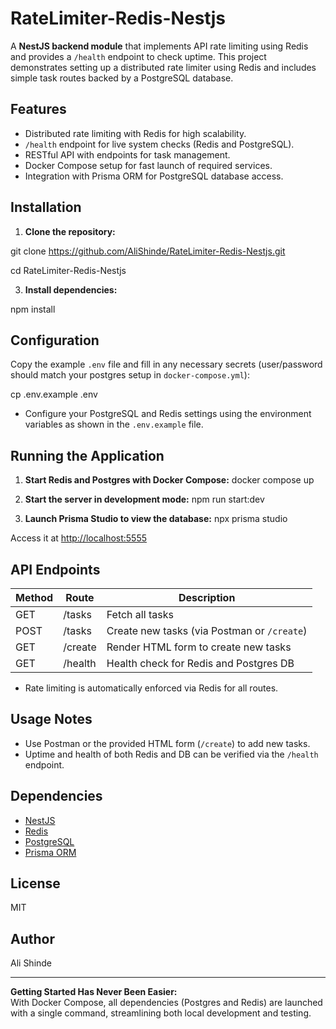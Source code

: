 # RateLimiter-Redis-Nestjs

A **NestJS backend module** that implements API rate limiting using Redis and provides a `/health` endpoint to check uptime. This project demonstrates setting up a distributed rate limiter using Redis and includes simple task routes backed by a PostgreSQL database.

## Features

- Distributed rate limiting with Redis for high scalability.
- `/health` endpoint for live system checks (Redis and PostgreSQL).
- RESTful API with endpoints for task management.
- Docker Compose setup for fast launch of required services.
- Integration with Prisma ORM for PostgreSQL database access.

## Installation

1. **Clone the repository:**
   
git clone https://github.com/AliShinde/RateLimiter-Redis-Nestjs.git

cd RateLimiter-Redis-Nestjs

3. **Install dependencies:**
   
npm install


## Configuration

Copy the example `.env` file and fill in any necessary secrets (user/password should match your postgres setup in `docker-compose.yml`):

cp .env.example .env


- Configure your PostgreSQL and Redis settings using the environment variables as shown in the `.env.example` file.

## Running the Application

1. **Start Redis and Postgres with Docker Compose:**
docker compose up


2. **Start the server in development mode:**
npm run start:dev


3. **Launch Prisma Studio to view the database:**
npx prisma studio

Access it at [http://localhost:5555](http://localhost:5555)

## API Endpoints

| Method | Route        | Description                                  |
|--------|-------------|----------------------------------------------|
| GET    | /tasks      | Fetch all tasks                              |
| POST   | /tasks      | Create new tasks (via Postman or `/create`)  |
| GET    | /create     | Render HTML form to create new tasks         |
| GET    | /health     | Health check for Redis and Postgres DB       |

- Rate limiting is automatically enforced via Redis for all routes.

## Usage Notes

- Use Postman or the provided HTML form (`/create`) to add new tasks.
- Uptime and health of both Redis and DB can be verified via the `/health` endpoint.

## Dependencies

- [NestJS](https://nestjs.com/)
- [Redis](https://redis.io/)
- [PostgreSQL](https://www.postgresql.org/)
- [Prisma ORM](https://www.prisma.io/)

## License

MIT

## Author

Ali Shinde

---

**Getting Started Has Never Been Easier:**  
With Docker Compose, all dependencies (Postgres and Redis) are launched with a single command, streamlining both local development and testing.

